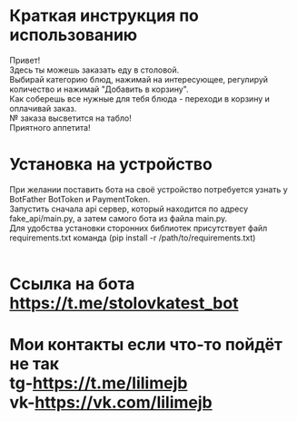 # Краткая инструкция по использованию
Привет!<br/>
Здесь ты можешь заказать еду в столовой.<br/>
Выбирай категорию блюд, нажимай на интересующее, регулируй количество и нажимай "Добавить в корзину".<br/>
Как соберешь все нужные для тебя блюда - переходи в корзину и оплачивай заказ.<br/>
№ заказа высветится на табло!<br/>
Приятного аппетита!<br/>
# Установка на устройство
При желании поставить бота на своё устройство потребуется узнать у BotFather BotToken и PaymentToken.<br/>
Запустить сначала api сервер, который находится по адресу fake_api/main.py, а затем самого бота из файла main.py.<br/>
Для удобства установки сторонних библиотек присутствует файл requirements.txt команда (pip install -r /path/to/requirements.txt)
<br/>
<br/>
# Ссылка на бота https://t.me/stolovkatest_bot
# Мои контакты если что-то пойдёт не так <br/>tg-https://t.me/lilimejb <br/>vk-https://vk.com/lilimejb
